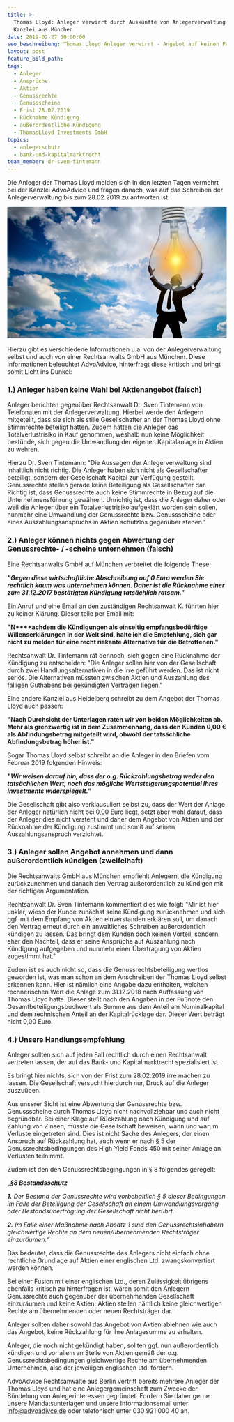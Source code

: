 ```yaml
---
title: >-
  Thomas Lloyd: Anleger verwirrt durch Auskünfte von Anlegerverwaltung und
  Kanzlei aus München
date: 2019-02-27 00:00:00
seo_beschreibung: Thomas Lloyd Anleger verwirrt - Angebot auf keinen Fall annehmen!
layout: post
feature_bild_path:
tags:
  - Anleger
  - Ansprüche
  - Aktien
  - Genussrechte
  - Genussscheine
  - Frist 28.02.2019
  - Rücknahme Kündigung
  - außerordentliche Kündigung
  - ThomasLloyd Investments GmbH
topics:
  - anlegerschutz
  - bank-und-kapitalmarktrecht
team_member: dr-sven-tintemann
---
```


Die Anleger der Thomas Lloyd melden sich in den letzten Tagen vermehrt bei der Kanzlei AdvoAdvice und fragen danach, was auf das Schreiben der Anlegerverwaltung bis zum 28.02.2019 zu antworten ist.

![](/uploads/person-3062271-640-3.jpg)

Hierzu gibt es verschiedene Informationen u.a. von der Anlegerverwaltung selbst und auch von einer Rechtsanwalts GmbH aus M&uuml;nchen. Diese Informationen beleuchtet AdvoAdvice, hinterfragt diese kritisch und bringt somit Licht ins Dunkel:

### 1.) Anleger haben keine Wahl bei Aktienangebot (falsch)

Anleger berichten gegen&uuml;ber Rechtsanwalt Dr. Sven Tintemann von Telefonaten mit der Anlegerverwaltung. Hierbei werde den Anlegern mitgeteilt, dass sie sich als stille Gesellschafter an der Thomas Lloyd ohne Stimmrechte beteiligt h&auml;tten. Zudem h&auml;tten die Anleger das Totalverlustrisiko in Kauf genommen, weshalb nun keine M&ouml;glichkeit best&uuml;nde, sich gegen die Umwandlung der eigenen Kapitalanlage in Aktien zu wehren.

Hierzu Dr. Sven Tintemann: "Die Aussagen der Anlegerverwaltung sind inhaltlich nicht richtig. Die Anleger haben sich nicht als Gesellschafter beteiligt, sondern der Gesellschaft Kapital zur Verf&uuml;gung gestellt. Genussrechte stellen gerade keine Beteiligung als Gesellschafter dar. Richtig ist, dass Genussrechte auch keine Stimmrechte in Bezug auf die Unternehmensf&uuml;hrung gew&auml;hren. Unrichtig ist, dass die Anleger daher oder weil die Anleger &uuml;ber ein Totalverlustrisiko aufgekl&auml;rt worden sein sollen, nunmehr eine Umwandlung der Genussrechte bzw. Genussscheine oder eines Auszahlungsanspruchs in Aktien schutzlos gegen&uuml;ber stehen."

### 2.) Anleger k&ouml;nnen nichts gegen Abwertung der Genussrechte- / -scheine unternehmen (falsch)

Eine Rechtsanwalts GmbH auf M&uuml;nchen verbreitet die folgende These:

***"Gegen diese wirtschaftliche Abschreibung auf 0 Euro werden Sie rechtlich kaum was unternehmen k&ouml;nnen. Daher ist die R&uuml;cknahme einer zum 31.12.2017 best&auml;tigten K&uuml;ndigung tats&auml;chlich ratsam."***

Ein Anruf und eine Email an den zust&auml;ndigen Rechtsanwalt K. f&uuml;hrten hier zu keiner Kl&auml;rung. Dieser teile per Email mit:

**"N****achdem die K&uuml;ndigungen als einseitig empfangsbed&uuml;rftige Willenserkl&auml;rungen in der Welt sind, halte ich die Empfehlung, sich gar nicht zu melden f&uuml;r eine recht riskante Alternative f&uuml;r die Betroffenen."**

Rechtsanwalt Dr. Tintemann r&auml;t dennoch, sich gegen eine R&uuml;cknahme der K&uuml;ndigung zu entscheiden: "Die Anleger sollen hier von der Gesellschaft durch zwei Handlungsalternativen in die Irre gef&uuml;hrt werden. Das ist nicht seri&ouml;s. Die Alternativen m&uuml;ssten zwischen Aktien und Auszahlung des f&auml;lligen Guthabens bei gek&uuml;ndigten Vertr&auml;gen liegen."

Eine andere Kanzlei aus Heidelberg schreibt zu dem Angebot der Thomas Lloyd auch passen:

**"Nach Durchsicht der Unterlagen raten wir von beiden M&ouml;glichkeiten ab. Mehr als grenzwertig ist in dem Zusammenhang, dass den Kunden 0,00 € als Abfindungsbetrag mitgeteilt wird, obwohl der tats&auml;chliche Abfindungsbetrag h&ouml;her ist."**

Sogar Thomas Lloyd selbst schreibt an die Anleger in den Briefen vom Februar 2019 folgenden Hinweis:

***"Wir weisen darauf hin, dass der o.g. R&uuml;ckzahlungsbetrag weder den tats&auml;chlichen Wert, noch das m&ouml;gliche Wertsteigerungspotential Ihres Investments widerspiegelt."***

Die Gesellschaft gibt also verklausuliert selbst zu, dass der Wert der Anlage der Anleger nat&uuml;rlich nicht bei 0,00 Euro liegt, setzt aber wohl darauf, dass der Anleger dies nicht versteht und daher dem Angebot von Aktien und der R&uuml;cknahme der K&uuml;ndigung zustimmt und somit auf seinen Auszahlungsanspruch verzichtet.&nbsp;

### 3.) Anleger sollen Angebot annehmen und dann au&szlig;erordentlich k&uuml;ndigen (zweifelhaft)

Die Rechtsanwalts GmbH aus M&uuml;nchen empfiehlt Anlegern, die K&uuml;ndigung zur&uuml;ckzunehmen und danach den Vertrag au&szlig;erordentlich zu k&uuml;ndigen mit der richtigen Argumentation.

Rechtsanwalt Dr. Sven Tintemann kommentiert dies wie folgt: "Mir ist hier unklar, wieso der Kunde zun&auml;chst seine K&uuml;ndigung zur&uuml;cknehmen und sich ggf. mit dem Empfang von Aktien einverstanden erkl&auml;ren soll, um danach den Vertrag erneut durch ein anwaltliches Schreiben au&szlig;erordentlich k&uuml;ndigen zu lassen. Das bringt dem Kunden doch keinen Vorteil, sondern eher den Nachteil, dass er seine Anspr&uuml;che auf Auszahlung nach K&uuml;ndigung aufgegeben und nunmehr einer &Uuml;bertragung von Aktien zugestimmt hat."

Zudem ist es auch nicht so, dass die Genussrechtsbeteiligung wertlos geworden ist, was man schon an dem Anschreiben der Thomas Lloyd selbst erkennen kann. Hier ist n&auml;mlich eine Angabe dazu enthalten, welchen rechnerischen Wert die Anlage zum 31.12.2018 nach Auffassung von Thomas Lloyd hatte. Dieser stellt nach den Angaben in der Fu&szlig;note den Gesamtbeteiligungsbuchwert als Summe aus dem Anteil am Nominalkapital und dem rechnischen Anteil an der Kapitalr&uuml;cklage dar. Dieser Wert betr&auml;gt nicht 0,00 Euro.

### 4.) Unsere Handlungsempfehlung

Anleger sollten sich auf jeden Fall rechtlich durch einen Rechtsanwalt vertreten lassen, der auf das Bank- und Kapitalmarktrecht spezialisiert ist.&nbsp;

Es bringt hier nichts, sich von der Frist zum 28.02.2019 irre machen zu lassen. Die Gesellschaft versucht hierdurch nur, Druck auf die Anleger auszu&uuml;ben.

Aus unserer Sicht ist eine Abwertung der Genussrechte bzw. Genussscheine durch Thomas Lloyd nicht nachvollziehbar und auch nicht begr&uuml;ndbar. Bei einer Klage auf R&uuml;ckzahlung nach K&uuml;ndigung und auf Zahlung von Zinsen, m&uuml;sste die Gesellschaft beweisen, wann und warum Verluste eingetreten sind. Dies ist nicht Sache des Anlegers, der einen Anspruch auf R&uuml;ckzahlung hat, auch wenn er nach &sect; 5 der Genussrechtsbedingungen des High Yield Fonds 450 mit seiner Anlage an Verlusten teilnimmt.

Zudem ist den den Genussrechtsbegingungen in &sect; 8 folgendes geregelt:

*„**&sect;8 Bestandsschutz***

***1.*** *Der Bestand der Genussrechte wird vorbehaltlich &sect; 5 dieser Bedingungen im Falle der Beteiligung der Gesellschaft an einem Umwandlungsvorgang oder Bestands&uuml;bertragung der Gesellschaft nicht ber&uuml;hrt.*

***2.*** *Im Falle einer Ma&szlig;nahme nach Absatz 1 sind den Genussrechtsinhabern gleichwertige Rechte an dem neuen/&uuml;bernehmenden Rechtstr&auml;ger einzur&auml;umen.“*

Das bedeutet, dass die Genussrechte des Anlegers nicht einfach ohne rechtliche Grundlage auf Aktien einer englischen Ltd. zwangskonvertiert werden k&ouml;nnen.

Bei einer Fusion mit einer englischen Ltd., deren Zul&auml;ssigkeit &uuml;brigens ebenfalls kritisch zu hinterfragen ist, w&auml;ren somit den Anlegern Genussrechte auch gegen&uuml;ber der &uuml;bernehmenden Gesellschaft einzur&auml;umen und keine Aktien. Aktien stellen n&auml;mlich keine gleichwertigen Rechte am &uuml;bernehmenden oder neuen Rechtstr&auml;ger dar.

Anleger sollten daher sowohl das Angebot von Aktien ablehnen wie auch das Angebot, keine R&uuml;ckzahlung f&uuml;r ihre Anlagesumme zu erhalten.

Anleger, die noch nicht gek&uuml;ndigt haben, sollten ggf. nun au&szlig;erordentlich k&uuml;ndigen und vor allem an Stelle von Aktien gem&auml;&szlig; der o.g. Genussrechtsbedingungen gleichwertige Rechte am &uuml;bernehmenden Unternehmen, also der jeweiligen englischen Ltd. fordern.

AdvoAdvice Rechtsanw&auml;lte aus Berlin vertritt bereits mehrere Anleger der Thomas Lloyd und hat eine Anlegergemeinschaft zum Zwecke der B&uuml;ndelung von Anlegerinteressen gegr&uuml;ndet. Fordern Sie daher gerne unsere Mandatsunterlagen und unsere Informationsemail unter info@advoadivce.de oder telefonisch unter 030 921 000 40 an.